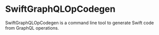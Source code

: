 # SwiftGraphQLOpCodegen

SwiftGraphQLOpCodegen is a command line tool to generate Swift code from GraphQL operations.
